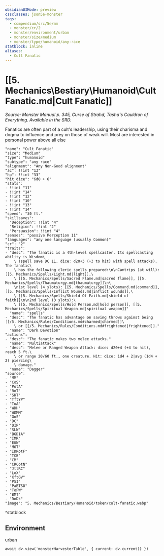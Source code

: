 ```yaml
---
obsidianUIMode: preview
cssclasses: json5e-monster
tags:
  - compendium/src/5e/mm
  - monster/cr/2
  - monster/environment/urban
  - monster/size/medium
  - monster/type/humanoid/any-race
statblock: inline
aliases:
  - Cult Fanatic
---
```

# [[5. Mechanics\Bestiary\Humanoid\Cult Fanatic.md|Cult Fanatic]]
*Source: Monster Manual p. 345, Curse of Strahd, Tasha's Cauldron of Everything. Available in the SRD.*  

Fanatics are often part of a cult's leadership, using their charisma and dogma to influence and prey on those of weak will. Most are interested in personal power above all else

```statblock
"name": "Cult Fanatic"
"size": "Medium"
"type": "humanoid"
"subtype": "any race"
"alignment": "Any Non-Good alignment"
"ac": !!int "13"
"hp": !!int "33"
"hit_dice": "6d8 + 6"
"stats":
- !!int "11"
- !!int "14"
- !!int "12"
- !!int "10"
- !!int "13"
- !!int "14"
"speed": "30 ft."
"skillsaves":
  "Deception": !!int "4"
  "Religion": !!int "2"
  "Persuasion": !!int "4"
"senses": "passive Perception 11"
"languages": "any one language (usually Common)"
"cr": "2"
"traits":
- "desc": "The fanatic is a 4th-level spellcaster. Its spellcasting ability is Wisdom\
    \ (spell save DC 11, dice: d20+3 (+3 to hit) with spell attacks). The fanatic\
    \ has the following cleric spells prepared:\n\nCantrips (at will): [[5. Mechanics/Spells/Light.md|light]],\
    \ [[5. Mechanics/Spells/Sacred Flame.md|sacred flame]], [[5. Mechanics/Spells/Thaumaturgy.md|thaumaturgy]]\n\
    \n1st level (4 slots): [[5. Mechanics/Spells/Command.md|command]], [[5. Mechanics/Spells/Inflict Wounds.md|inflict wounds]],\
    \ [[5. Mechanics/Spells/Shield Of Faith.md|shield of faith]]\n\n2nd level (3 slots):\
    \ [[5. Mechanics/Spells/Hold Person.md|hold person]], [[5. Mechanics/Spells/Spiritual Weapon.md|spiritual weapon]]"
  "name": "spells"
- "desc": "The fanatic has advantage on saving throws against being [[/5. Mechanics/Rules/Conditions.md#charmed|charmed]]\
    \ or [[/5. Mechanics/Rules/Conditions.md#frightened|frightened]]."
  "name": "Dark Devotion"
"actions":
- "desc": "The fanatic makes two melee attacks."
  "name": "Multiattack"
- "desc": "Melee or Ranged Weapon Attack: dice: d20+4 (+4 to hit), reach 5 ft.\
    \ or range 20/60 ft., one creature. Hit: dice: 1d4 + 2|avg (1d4 + 2) piercing\
    \ damage."
  "name": "Dagger"
"source":
- "MM"
- "CoS"
- "PotA"
- "RoT"
- "SKT"
- "TftYP"
- "ToA"
- "WDH"
- "WDMM"
- "GoS"
- "DC"
- "DIP"
- "SLW"
- "BGDIA"
- "IMR"
- "EGW"
- "MOT"
- "IDRotF"
- "TCE"
- "CM"
- "CRCotN"
- "JttRC"
- "LoX"
- "KftGV"
- "PSI"
- "PaBTSO"
- "ToFW"
- "BMT"
- "DoDk"
"image": "5. Mechanics/Bestiary/Humanoid/token/cult-fanatic.webp"
```
^statblock

## Environment

urban

```dataviewjs
await dv.view('monsterHarvesterTable', { current: dv.current() })
```
